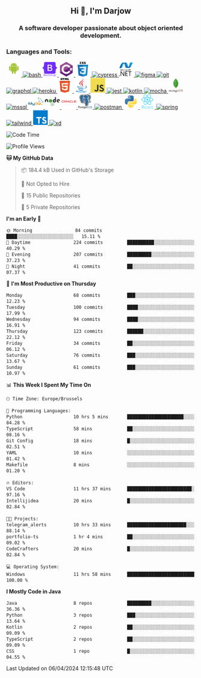 <h2 align="center">Hi 👋, I'm Darjow</h2>
<h3 align="center">A software developer passionate about object oriented development.</h3>

<h3 align="left">Languages and Tools:</h3>
<p align="left"> <a href="https://developer.android.com" target="_blank" rel="noreferrer"> <img src="https://raw.githubusercontent.com/devicons/devicon/master/icons/android/android-original-wordmark.svg" alt="android" width="40" height="40"/> <a href="https://www.gnu.org/software/bash/" target="_blank" rel="noreferrer"> <img src="https://www.vectorlogo.zone/logos/gnu_bash/gnu_bash-icon.svg" alt="bash" width="40" height="40"/> </a> <a href="https://getbootstrap.com" target="_blank" rel="noreferrer"> <img src="https://raw.githubusercontent.com/devicons/devicon/master/icons/bootstrap/bootstrap-plain-wordmark.svg" alt="bootstrap" width="40" height="40"/> </a> <a href="https://www.w3schools.com/cs/" target="_blank" rel="noreferrer"> <img src="https://raw.githubusercontent.com/devicons/devicon/master/icons/csharp/csharp-original.svg" alt="csharp" width="40" height="40"/> </a> <a href="https://www.w3schools.com/css/" target="_blank" rel="noreferrer"> <img src="https://raw.githubusercontent.com/devicons/devicon/master/icons/css3/css3-original-wordmark.svg" alt="css3" width="40" height="40"/> </a> <a href="https://www.cypress.io" target="_blank" rel="noreferrer"> <img src="https://raw.githubusercontent.com/simple-icons/simple-icons/6e46ec1fc23b60c8fd0d2f2ff46db82e16dbd75f/icons/cypress.svg" alt="cypress" width="40" height="40"/> </a> <a href="https://dotnet.microsoft.com/" target="_blank" rel="noreferrer"> <img src="https://raw.githubusercontent.com/devicons/devicon/master/icons/dot-net/dot-net-original-wordmark.svg" alt="dotnet" width="40" height="40"/> </a> <a href="https://www.figma.com/" target="_blank" rel="noreferrer"> <img src="https://www.vectorlogo.zone/logos/figma/figma-icon.svg" alt="figma" width="40" height="40"/> </a> <a href="https://git-scm.com/" target="_blank" rel="noreferrer"> <img src="https://www.vectorlogo.zone/logos/git-scm/git-scm-icon.svg" alt="git" width="40" height="40"/> </a> <a href="https://graphql.org" target="_blank" rel="noreferrer"> <img src="https://www.vectorlogo.zone/logos/graphql/graphql-icon.svg" alt="graphql" width="40" height="40"/> </a> <a href="https://heroku.com" target="_blank" rel="noreferrer"> <img src="https://www.vectorlogo.zone/logos/heroku/heroku-icon.svg" alt="heroku" width="40" height="40"/> </a> <a href="https://www.w3.org/html/" target="_blank" rel="noreferrer"> <img src="https://raw.githubusercontent.com/devicons/devicon/master/icons/html5/html5-original-wordmark.svg" alt="html5" width="40" height="40"/> </a> <a href="https://www.java.com" target="_blank" rel="noreferrer"> <img src="https://raw.githubusercontent.com/devicons/devicon/master/icons/java/java-original.svg" alt="java" width="40" height="40"/> </a> <a href="https://developer.mozilla.org/en-US/docs/Web/JavaScript" target="_blank" rel="noreferrer"> <img src="https://raw.githubusercontent.com/devicons/devicon/master/icons/javascript/javascript-original.svg" alt="javascript" width="40" height="40"/> </a> <a href="https://jestjs.io" target="_blank" rel=f"noreferrer"> <img src="https://www.vectorlogo.zone/logos/jestjsio/jestjsio-icon.svg" alt="jest" width="40" height="40"/> </a> <a href="https://kotlinlang.org" target="_blank" rel="noreferrer"> <img src="https://www.vectorlogo.zone/logos/kotlinlang/kotlinlang-icon.svg" alt="kotlin" width="40" height="40"/> </a> <a href="https://mochajs.org" target="_blank" rel="noreferrer"> <img src="https://www.vectorlogo.zone/logos/mochajs/mochajs-icon.svg" alt="mocha" width="40" height="40"/> </a> <a href="https://www.mongodb.com/" target="_blank" rel="noreferrer"> <img src="https://raw.githubusercontent.com/devicons/devicon/master/icons/mongodb/mongodb-original-wordmark.svg" alt="mongodb" width="40" height="40"/> </a> <a href="https://www.microsoft.com/en-us/sql-server" target="_blank" rel="noreferrer"> <img src="https://www.svgrepo.com/show/303229/microsoft-sql-server-logo.svg" alt="mssql" width="40" height="40"/> </a> <a href="https://www.mysql.com/" target="_blank" rel="noreferrer"> <img src="https://raw.githubusercontent.com/devicons/devicon/master/icons/mysql/mysql-original-wordmark.svg" alt="mysql" width="40" height="40"/> </a> <a href="https://nodejs.org" target="_blank" rel="noreferrer"> <img src="https://raw.githubusercontent.com/devicons/devicon/master/icons/nodejs/nodejs-original-wordmark.svg" alt="nodejs" width="40" height="40"/> </a> <a href="https://www.oracle.com/" target="_blank" rel="noreferrer"> <img src="https://raw.githubusercontent.com/devicons/devicon/master/icons/oracle/oracle-original.svg" alt="oracle" width="40" height="40"/> </a> <a href="https://www.postgresql.org" target="_blank" rel="noreferrer"> <img src="https://raw.githubusercontent.com/devicons/devicon/master/icons/postgresql/postgresql-original-wordmark.svg" alt="postgresql" width="40" height="40"/> </a> <a href="https://postman.com" target="_blank" rel="noreferrer"> <img src="https://www.vectorlogo.zone/logos/getpostman/getpostman-icon.svg" alt="postman" width="40" height="40"/> </a> <a href="https://www.python.org" target="_blank" rel="noreferrer"> <img src="https://raw.githubusercontent.com/devicons/devicon/master/icons/python/python-original.svg" alt="python" width="40" height="40"/> </a> <a href="https://reactjs.org/" target="_blank" rel="noreferrer"> <img src="https://raw.githubusercontent.com/devicons/devicon/master/icons/react/react-original-wordmark.svg" alt="react" width="40" height="40"/> </a> <a href="https://spring.io/" target="_blank" rel="noreferrer"> <img src="https://www.vectorlogo.zone/logos/springio/springio-icon.svg" alt="spring" width="40" height="40"/> </a> <a href="https://tailwindcss.com/" target="_blank" rel="noreferrer"> <img src="https://www.vectorlogo.zone/logos/tailwindcss/tailwindcss-icon.svg" alt="tailwind" width="40" height="40"/> </a> <a href="https://www.typescriptlang.org/" target="_blank" rel="noreferrer"> <img src="https://raw.githubusercontent.com/devicons/devicon/master/icons/typescript/typescript-original.svg" alt="typescript" width="40" height="40"/> </a><a href="https://www.adobe.com/products/xd.html" target="_blank" rel="noreferrer"> <img src="https://cdn.worldvectorlogo.com/logos/adobe-xd.svg" alt="xd" width="40" height="40"/> </a> </p>


<!--START_SECTION:waka-->
![Code Time](http://img.shields.io/badge/Code%20Time-550%20hrs%2051%20mins-blue)

![Profile Views](http://img.shields.io/badge/Profile%20Views-17-blue)

**🐱 My GitHub Data** 

> 📦 184.4 kB Used in GitHub's Storage 
 > 
> 🚫 Not Opted to Hire
 > 
> 📜 15 Public Repositories 
 > 
> 🔑 5 Private Repositories 
 > 
**I'm an Early 🐤** 

```text
🌞 Morning                84 commits          ████░░░░░░░░░░░░░░░░░░░░░   15.11 % 
🌆 Daytime                224 commits         ██████████░░░░░░░░░░░░░░░   40.29 % 
🌃 Evening                207 commits         █████████░░░░░░░░░░░░░░░░   37.23 % 
🌙 Night                  41 commits          ██░░░░░░░░░░░░░░░░░░░░░░░   07.37 % 
```
📅 **I'm Most Productive on Thursday** 

```text
Monday                   68 commits          ███░░░░░░░░░░░░░░░░░░░░░░   12.23 % 
Tuesday                  100 commits         ████░░░░░░░░░░░░░░░░░░░░░   17.99 % 
Wednesday                94 commits          ████░░░░░░░░░░░░░░░░░░░░░   16.91 % 
Thursday                 123 commits         ██████░░░░░░░░░░░░░░░░░░░   22.12 % 
Friday                   34 commits          ██░░░░░░░░░░░░░░░░░░░░░░░   06.12 % 
Saturday                 76 commits          ███░░░░░░░░░░░░░░░░░░░░░░   13.67 % 
Sunday                   61 commits          ███░░░░░░░░░░░░░░░░░░░░░░   10.97 % 
```


📊 **This Week I Spent My Time On** 

```text
🕑︎ Time Zone: Europe/Brussels

💬 Programming Languages: 
Python                   10 hrs 5 mins       █████████████████████░░░░   84.28 % 
TypeScript               58 mins             ██░░░░░░░░░░░░░░░░░░░░░░░   08.16 % 
Git Config               18 mins             █░░░░░░░░░░░░░░░░░░░░░░░░   02.51 % 
YAML                     10 mins             ░░░░░░░░░░░░░░░░░░░░░░░░░   01.42 % 
Makefile                 8 mins              ░░░░░░░░░░░░░░░░░░░░░░░░░   01.20 % 

🔥 Editors: 
VS Code                  11 hrs 37 mins      ████████████████████████░   97.16 % 
Intellijidea             20 mins             █░░░░░░░░░░░░░░░░░░░░░░░░   02.84 % 

🐱‍💻 Projects: 
telegram_alerts          10 hrs 33 mins      ██████████████████████░░░   88.14 % 
portfolio-ts             1 hr 4 mins         ██░░░░░░░░░░░░░░░░░░░░░░░   09.02 % 
CodeCrafters             20 mins             █░░░░░░░░░░░░░░░░░░░░░░░░   02.84 % 

💻 Operating System: 
Windows                  11 hrs 58 mins      █████████████████████████   100.00 % 
```

**I Mostly Code in Java** 

```text
Java                     8 repos             █████████░░░░░░░░░░░░░░░░   36.36 % 
Python                   3 repos             ███░░░░░░░░░░░░░░░░░░░░░░   13.64 % 
Kotlin                   2 repos             ██░░░░░░░░░░░░░░░░░░░░░░░   09.09 % 
TypeScript               2 repos             ██░░░░░░░░░░░░░░░░░░░░░░░   09.09 % 
CSS                      1 repo              █░░░░░░░░░░░░░░░░░░░░░░░░   04.55 % 
```




 Last Updated on 06/04/2024 12:15:48 UTC
<!--END_SECTION:waka-->
